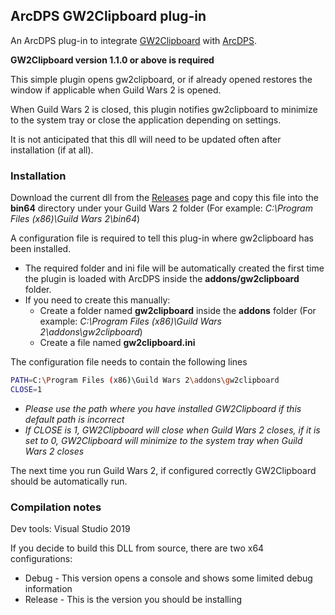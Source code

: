## ArcDPS GW2Clipboard plug-in

An ArcDPS plug-in to integrate [GW2Clipboard](https://github.com/maklorgw2/gw2clipboard) with [ArcDPS](https://www.deltaconnected.com/arcdps/).

**GW2Clipboard version 1.1.0 or above is required**

This simple plugin opens gw2clipboard, or if already opened restores the window if applicable when Guild Wars 2 is opened.

When Guild Wars 2 is closed, this plugin notifies gw2clipboard to minimize to the system tray or close the application depending on settings.

It is not anticipated that this dll will need to be updated often after installation (if at all).

### Installation

Download the current dll from the [Releases](https://github.com/maklorgw2/arcdps_gw2clipboard/releases) page and copy this file into the **bin64** directory under your Guild Wars 2 folder (For example: *C:\Program Files (x86)\Guild Wars 2\bin64*)

A configuration file is required to tell this plug-in where gw2clipboard has been installed. 
* The required folder and ini file will be automatically created the first time the plugin is loaded with ArcDPS inside the **addons/gw2clipboard** folder.
* If you need to create this manually:
  - Create a folder named **gw2clipboard** inside the **addons** folder (For example: *C:\Program Files (x86)\Guild Wars 2\addons\gw2clipboard*)
  - Create a file named **gw2clipboard.ini**

The configuration file needs to contain the following lines
```sh
PATH=C:\Program Files (x86)\Guild Wars 2\addons\gw2clipboard
CLOSE=1
```

* *Please use the path where you have installed GW2Clipboard if this default path is incorrect*
* *If CLOSE is 1, GW2Clipboard will close when Guild Wars 2 closes, if it is set to 0, GW2Clipboard will minimize to the system tray when Guild Wars 2 closes*

The next time you run Guild Wars 2, if configured correctly GW2Clipboard should be automatically run.

### Compilation notes

Dev tools: Visual Studio 2019

If you decide to build this DLL from source, there are two x64 configurations:
* Debug - This version opens a console and shows some limited debug information
* Release - This is the version you should be installing 

